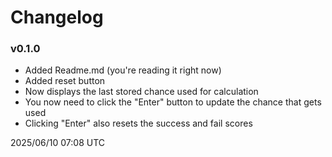 # Changelog
### **v0.1.0** 

- Added Readme.md (you're reading it right now)
- Added reset button
- Now displays the last stored chance used for calculation
- You now need to click the "Enter" button to update the chance that gets used
- Clicking "Enter" also resets the success and fail scores

2025/06/10 07:08 UTC